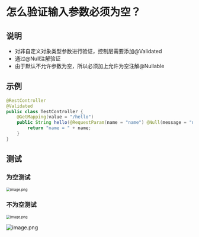 # 怎么验证输入参数必须为空？



## 说明

- 对非自定义对象类型参数进行验证，控制层需要添加@Validated
- 通过@Null注解验证
- 由于默认不允许参数为空，所以必须加上允许为空注解@Nullable



## 示例

```java
@RestController
@Validated
public class TestController {
    @GetMapping(value = "/hello")
    public String hello(@RequestParam(name = "name") @Null(message = "name的值必须为空！") @Nullable String name) {
        return "name = " + name;
    }
}
```



## 测试

### 为空测试



<img src="http://81.71.143.136/figurebed/figurebedcontroller/picture/fafd44c3-1f6d-4da6-bf63-9c854c9b9c23688" alt="image.png" style="zoom:67%;" />



### 不为空测试



<img src="http://81.71.143.136/figurebed/figurebedcontroller/picture/397429f1-47c0-4eae-8fba-c1efbc47b0b6689" alt="image.png" style="zoom:67%;" />



![image.png](http://81.71.143.136/figurebed/figurebedcontroller/picture/f4f8c7f5-5b65-4626-93a8-b49a87221dec690)